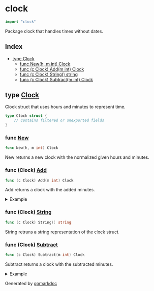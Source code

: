 <!-- Code generated by gomarkdoc. DO NOT EDIT -->

# clock

```go
import "clock"
```

Package clock that handles times without dates.

## Index

- [type Clock](<#type-clock>)
  - [func New(h, m int) Clock](<#func-new>)
  - [func (c Clock) Add(m int) Clock](<#func-clock-add>)
  - [func (c Clock) String() string](<#func-clock-string>)
  - [func (c Clock) Subtract(m int) Clock](<#func-clock-subtract>)


## type [Clock](<https://github.com/vpayno/exercism-workspace/blob/main/go/clock/clock.go#L7-L10>)

Clock struct that uses hours and minutes to represent time.

```go
type Clock struct {
    // contains filtered or unexported fields
}
```

### func [New](<https://github.com/vpayno/exercism-workspace/blob/main/go/clock/clock.go#L34>)

```go
func New(h, m int) Clock
```

New returns a new clock with the normalized given hours and minutes.

### func \(Clock\) [Add](<https://github.com/vpayno/exercism-workspace/blob/main/go/clock/clock.go#L44>)

```go
func (c Clock) Add(m int) Clock
```

Add returns a clock with the added minutes.

<details><summary>Example</summary>
<p>

```go
{
	fmt.Printf("%s + 00:%2d = %s\n", clock, 20, clock.Add(20))
	fmt.Printf("%s + 00:%2d = %s\n", clock, 40, clock.Add(40))

}
```

#### Output

```
20:35 + 00:20 = 20:55
20:35 + 00:40 = 21:15
```

</p>
</details>

### func \(Clock\) [String](<https://github.com/vpayno/exercism-workspace/blob/main/go/clock/clock.go#L58>)

```go
func (c Clock) String() string
```

String retruns a string representation of the clock struct.

### func \(Clock\) [Subtract](<https://github.com/vpayno/exercism-workspace/blob/main/go/clock/clock.go#L51>)

```go
func (c Clock) Subtract(m int) Clock
```

Subtract returns a clock with the subtracted minutes.

<details><summary>Example</summary>
<p>

```go
{
	fmt.Printf("%s - 00:%2d = %s\n", clock, 20, clock.Subtract(20))
	fmt.Printf("%s - 00:%2d = %s\n", clock, 40, clock.Subtract(40))

}
```

#### Output

```
20:35 - 00:20 = 20:15
20:35 - 00:40 = 19:55
```

</p>
</details>



Generated by [gomarkdoc](<https://github.com/princjef/gomarkdoc>)
